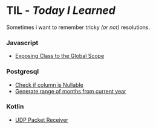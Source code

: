 # TIL - _Today I Learned_
Sometimes i want to remember tricky _(or not)_  resolutions.

### Javascript
- [Exposing Class to the Global Scope](https://github.com/lsantosc/til/blob/main/javascript/exposing-class-to-global-scope.js)

### Postgresql
- [Check if column is Nullable](https://github.com/lsantosc/til/blob/main/postgresql/check_if_column_is_nullable.sql)
- [Generate range of months from current year](https://github.com/lsantosc/til/blob/main/postgresql/months_from_current_year.sql)

### Kotlin
- [UDP Packet Receiver](https://github.com/lsantosc/til/blob/main/kotlin/udp-receiver/src/main/kotlin/Main.kt)
